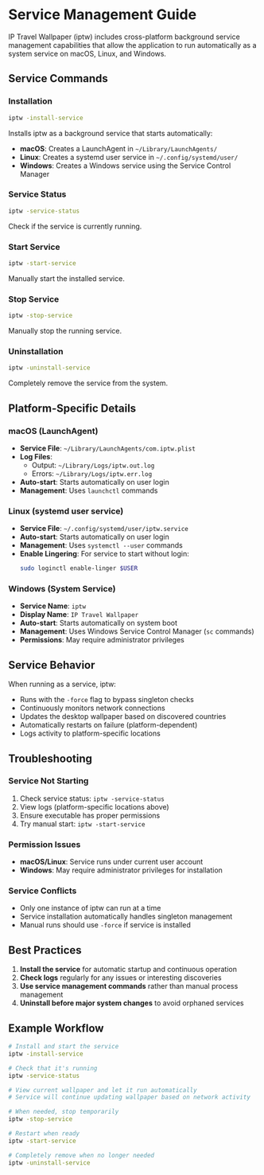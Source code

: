 # Service Management Guide

IP Travel Wallpaper (iptw) includes cross-platform background service management capabilities that allow the application to run automatically as a system service on macOS, Linux, and Windows.

## Service Commands

### Installation
```bash
iptw -install-service
```
Installs iptw as a background service that starts automatically:
- **macOS**: Creates a LaunchAgent in `~/Library/LaunchAgents/`
- **Linux**: Creates a systemd user service in `~/.config/systemd/user/`
- **Windows**: Creates a Windows service using the Service Control Manager

### Service Status
```bash
iptw -service-status
```
Check if the service is currently running.

### Start Service
```bash
iptw -start-service
```
Manually start the installed service.

### Stop Service
```bash
iptw -stop-service
```
Manually stop the running service.

### Uninstallation
```bash
iptw -uninstall-service
```
Completely remove the service from the system.

## Platform-Specific Details

### macOS (LaunchAgent)
- **Service File**: `~/Library/LaunchAgents/com.iptw.plist`
- **Log Files**: 
  - Output: `~/Library/Logs/iptw.out.log`
  - Errors: `~/Library/Logs/iptw.err.log`
- **Auto-start**: Starts automatically on user login
- **Management**: Uses `launchctl` commands

### Linux (systemd user service)
- **Service File**: `~/.config/systemd/user/iptw.service`
- **Auto-start**: Starts automatically on user login
- **Management**: Uses `systemctl --user` commands
- **Enable Lingering**: For service to start without login:
  ```bash
  sudo loginctl enable-linger $USER
  ```

### Windows (System Service)
- **Service Name**: `iptw`
- **Display Name**: `IP Travel Wallpaper`
- **Auto-start**: Starts automatically on system boot
- **Management**: Uses Windows Service Control Manager (`sc` commands)
- **Permissions**: May require administrator privileges

## Service Behavior

When running as a service, iptw:
- Runs with the `-force` flag to bypass singleton checks
- Continuously monitors network connections
- Updates the desktop wallpaper based on discovered countries
- Automatically restarts on failure (platform-dependent)
- Logs activity to platform-specific locations

## Troubleshooting

### Service Not Starting
1. Check service status: `iptw -service-status`
2. View logs (platform-specific locations above)
3. Ensure executable has proper permissions
4. Try manual start: `iptw -start-service`

### Permission Issues
- **macOS/Linux**: Service runs under current user account
- **Windows**: May require administrator privileges for installation

### Service Conflicts
- Only one instance of iptw can run at a time
- Service installation automatically handles singleton management
- Manual runs should use `-force` if service is installed

## Best Practices

1. **Install the service** for automatic startup and continuous operation
2. **Check logs** regularly for any issues or interesting discoveries
3. **Use service management commands** rather than manual process management
4. **Uninstall before major system changes** to avoid orphaned services

## Example Workflow

```bash
# Install and start the service
iptw -install-service

# Check that it's running
iptw -service-status

# View current wallpaper and let it run automatically
# Service will continue updating wallpaper based on network activity

# When needed, stop temporarily
iptw -stop-service

# Restart when ready
iptw -start-service

# Completely remove when no longer needed
iptw -uninstall-service
```

